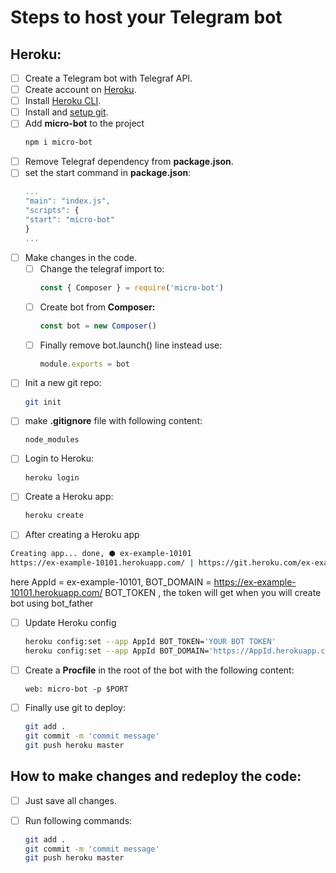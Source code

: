 # Steps to host your Telegram bot
## Heroku:

- [ ] Create a Telegram bot with Telegraf API.
- [ ] Create account on [Heroku](http://heroku.com/).
- [ ] Install [Heroku CLI](https://devcenter.heroku.com/articles/getting-started-with-nodejs#set-up).
- [ ] Install and [setup git](https://git-scm.com/book/en/v2/Getting-Started-Installing-Git).
- [ ] Add **micro-bot** to the project
    ```bash
    npm i micro-bot 
    ```
- [ ] Remove Telegraf dependency from **package.json**.
- [ ] set the start command in **package.json**:
    ```javascript
    ...
    "main": "index.js",
    "scripts": {
    "start": "micro-bot"
    }
    ...
    ```
- [ ] Make changes in the code.
    - [ ] Change the telegraf import to:
        ```javascript
        const { Composer } = require('micro-bot')
        ```
    - [ ] Create bot from **Composer:**
        ```javascript
        const bot = new Composer()
        ```
    - [ ] Finally remove bot.launch() line instead use:
        ```javascript
        module.exports = bot
        ```
- [ ] Init a new git repo:
    ```bash
    git init
    ```
- [ ] make **.gitignore** file with following content:
    ```
    node_modules
    ```
- [ ] Login to Heroku:
    ```bash
    heroku login
    ```
- [ ] Create a Heroku app:
    ```bash
    heroku create
    ```
- [ ] After creating a Heroku app
```bash
Creating app... done, ⬢ ex-example-10101
https://ex-example-10101.herokuapp.com/ | https://git.heroku.com/ex-example-10101.git
```
here AppId = ex-example-10101,
       BOT_DOMAIN = https://ex-example-10101.herokuapp.com/
       BOT_TOKEN , the token will get when you will create bot using bot_father


- [ ] Update Heroku config
    ```bash
    heroku config:set --app AppId BOT_TOKEN='YOUR BOT TOKEN'
    heroku config:set --app AppId BOT_DOMAIN='https://AppId.herokuapp.com'
    ```
- [ ] Create a **Procfile** in the root of the bot with the following content:
    ```
    web: micro-bot -p $PORT
    ```
- [ ] Finally use git to deploy:
    ```bash
    git add .
    git commit -m 'commit message'
    git push heroku master
    ```

## How to make changes and redeploy the code:
- [ ] Just save all changes.
- [ ] Run following commands:
    ```bash
    git add .
    git commit -m 'commit message'
    git push heroku master
    ```

